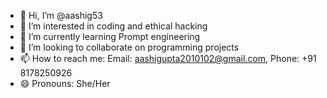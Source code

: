 - 👋 Hi, I’m @aashig53
- 👀 I’m interested in coding and ethical hacking
- 🌱 I’m currently learning Prompt engineering 
- 💞️ I’m looking to collaborate on programming projects
- 📫 How to reach me: Email: aashigupta2010102@gmail.com, Phone: +91 8178250926
- 😄 Pronouns: She/Her

<!---
aashig53/aashig53 is a ✨ special ✨ repository because its `README.md` (this file) appears on your GitHub profile.
You can click the Preview link to take a look at your changes.
--->
